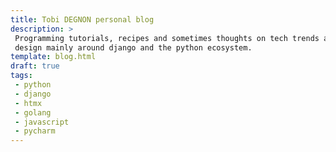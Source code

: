 ```yaml
---
title: Tobi DEGNON personal blog
description: >
 Programming tutorials, recipes and sometimes thoughts on tech trends and system
 design mainly around django and the python ecosystem.
template: blog.html
draft: true
tags:
 - python
 - django
 - htmx
 - golang
 - javascript
 - pycharm
---
```


